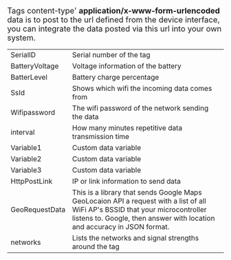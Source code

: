 <p><span style="font-size:18px">Tags content-type&#39; <strong>application/x-www-form-urlencoded</strong> data is to post to the url defined from the device interface, you can integrate the data posted via this url into your own system.</span></p>


<table>
<tbody>
<tr>
<td>SerialID</td>
<td>Serial number of the tag</td>
</tr>
<tr>
<td>BatteryVoltage</td>
<td>Voltage information of the battery</td>
</tr>
<tr>
<td>BatterLevel</td>
<td>Battery charge percentage</td>
</tr>
<tr>
<td>SsId</td>
<td>Shows which wifi the incoming data comes from</td>
</tr>
<tr>
<td>Wifipassword</td>
<td>The wifi password of the network sending the data</td>
</tr>
<tr>
<td>interval</td>
<td>How many minutes repetitive data transmission time</td>
  <tr>
<td>Variable1</td>
<td>Custom data variable</td>
    <tr>
<td>Variable2</td>
<td>Custom data variable</td>
      <tr>
<td>Variable3</td>
<td>Custom data variable</td>
              <tr>
<td>HttpPostLink</td>
<td>IP or link information to send data</td>
                              <tr>
                                                                                                                              <tr>
<td>GeoRequestData</td>
<td>This is a library that sends Google Maps GeoLocaion API a request with a list of all WiFi AP's BSSID that your microcontroller listens to. Google, then answer with location and accuracy in JSON format.</td>
</tr>
                                                                                                                                <tr>
<td>networks</td>
<td>Lists the networks and signal strengths around the tag</td>
</tr>
</tbody>
</table>

